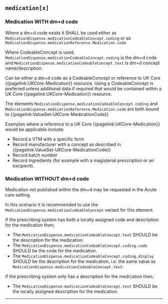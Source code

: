 ## `medication[x]`

### Medication WITH dm+d code

Where a dm+d code exists it SHALL be used either as `MedicationDispense.medicationCodeableConcept.coding` or as `MedicationDispense.medicationReference.Medication.code`

Where CodeableConcept is used, `MedicationDispense.medicationCodeableConcept.coding` is the dm+d code and `MedicationDispense.medicationCodeableConcept.text` is dm+d concept name/description. 

Can be either a dm+d code as a CodeableConcept or reference to UK Core {{pagelink:UKCore-Medication}}
resource. Using a CodeableConcept is preferred unless additional data if required that would be contained within a UK Core {{pagelink:UKCore-Medication}} resource.

The elements `MedicationDispense.medicationCodeableConcept.coding` and `MedicationDispense.medicationReference.Medication.code` are both bound to {{pagelink:ValueSet-UKCore-MedicationCode}}

Examples where a reference to a UK Core {{pagelink:UKCore-Medication}} would be applicable include:

- Record a VTM with a specific form 
- Record manufacturer with a concept as described in {{pagelink:ValueSet-UKCore-MedicationCode}}
- Record batch number
- Record ingredients (for example with a magisterial prescription or an excipient).

### Medication WITHOUT dm+d code

Medication not published within the dm+d may be requested in the Acute care setting.

In this scenario it is recommended to use the `MedicationDispense.medicationCodeableConcept` variant for this element. 

If the prescribing system has both a locally assigned code and description for the medication then;

- The `MedicationDispense.medicationCodeableConcept.text` SHOULD be the description for the medication.  
- The `MedicationDispense.medicationCodeableConcept.coding.code` SHOULD be the code for the medication.  
- The `MedicationDispense.medicationCodeableConcept.coding.display` SHOULD be the description for the medication, i.e. the same value as `MedicationDispense.medicationCodeableConcept.text`.  

If the prescribing system only has a description for the medication then;  

- The `MedicationDispense.medicationCodeableConcept.text` SHOULD be the locally assigned description for the medication.  


---
